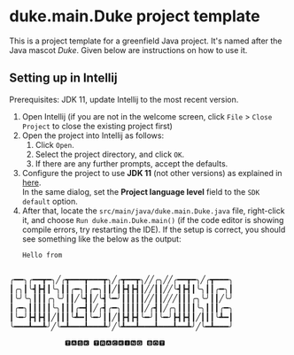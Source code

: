 # duke.main.Duke project template

This is a project template for a greenfield Java project. It's named after the Java mascot _Duke_. Given below are instructions on how to use it.

## Setting up in Intellij

Prerequisites: JDK 11, update Intellij to the most recent version.

1. Open Intellij (if you are not in the welcome screen, click `File` > `Close Project` to close the existing project first)
1. Open the project into Intellij as follows:
   1. Click `Open`.
   1. Select the project directory, and click `OK`.
   1. If there are any further prompts, accept the defaults.
1. Configure the project to use **JDK 11** (not other versions) as explained in [here](https://www.jetbrains.com/help/idea/sdk.html#set-up-jdk).<br>
   In the same dialog, set the **Project language level** field to the `SDK default` option.
3. After that, locate the `src/main/java/duke.main.Duke.java` file, right-click it, and choose `Run duke.main.Duke.main()` (if the code editor is showing compile errors, try restarting the IDE). If the setup is correct, you should see something like the below as the output:
   ```
   Hello from
  
╭━━╮╭━━┳━╮╱╭┳━━━┳━━━┳╮╱╭┳━━┳╮╱╱╭╮╱╱╭━━┳━╮╱╭┳━━━╮
┃╭╮┃╰┫┣┫┃╰╮┃┃╭━╮┃╭━╮┃┃╱┃┣┫┣┫┃╱╱┃┃╱╱╰┫┣┫┃╰╮┃┃╭━╮┃
┃╰╯╰╮┃┃┃╭╮╰╯┃┃╱╰┫┃╱╰┫╰━╯┃┃┃┃┃╱╱┃┃╱╱╱┃┃┃╭╮╰╯┃┃╱╰╯
┃╭━╮┃┃┃┃┃╰╮┃┃┃╭━┫┃╱╭┫╭━╮┃┃┃┃┃╱╭┫┃╱╭╮┃┃┃┃╰╮┃┃┃╭━╮
┃╰━╯┣┫┣┫┃╱┃┃┃╰┻━┃╰━╯┃┃╱┃┣┫┣┫╰━╯┃╰━╯┣┫┣┫┃╱┃┃┃╰┻━┃
╰━━━┻━━┻╯╱╰━┻━━━┻━━━┻╯╱╰┻━━┻━━━┻━━━┻━━┻╯╱╰━┻━━━╯

                  🆃🅰🆂🅺 🆃🆁🅰🅲🅺🅸🅽🅶 🅱🅾🆃